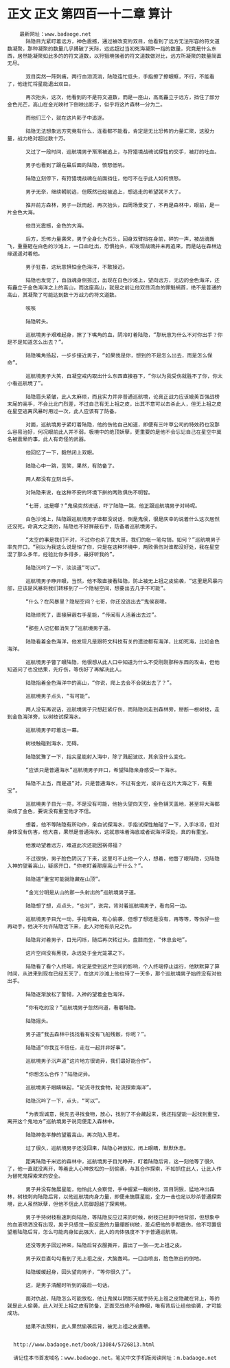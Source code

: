 # 正文 正文 第四百一十二章 算计
        最新网址：www.badaoge.net
          陆隐目光紧盯着远方，神色震撼，通过被改变的双目，他看到了远方无法形容的符文道数凝聚，那种凝聚的数量几乎捅破了天际，远远超过当初死海凝聚一指的数量，究竟是什么东西，居然能凝聚如此多的的符文道数，以狩猎境强者的符文道数做对比，远方所凝聚的数量简直无尽。
      
          双目突然一阵刺痛，两行血泪流淌，陆隐连忙低头，手指擦了擦眼眶，不行，不能看了，他连忙将星能退出双目。
      
          再次抬头，这次，他看到的不是符文道数，而是一座山，高高矗立于远方，挡住了部分金色光芒，高山在金光映衬下倒映出影子，似乎将这片森林一分为二。
      
          而他们三个，就在这片影子中追逐。
      
          陆隐无法想象远方究竟有什么，连看都不能看，肯定是无比恐怖的力量汇聚，这股力量，战力绝对超过数十万。
      
          又过了一段时间，巡航境男子渐渐被追上，与狩猎境战魂试探性的交手，被打的吐血。
      
          男子也看到了跟在最后面的陆隐，愤怒低吼。
      
          陆隐立刻停下，有狩猎境战魂在前面挡住，他可不在乎此人如何愤怒。
      
          男子无奈，继续朝前逃，但既然已经被追上，想逃走的希望就不大了。
      
          推开前方森林，男子一跃而起，再次抬头，四周场景变了，不再是森林中，眼前，是一片金色大海。
      
          他目光震撼，金色的大海。
      
          后方，恐怖力量袭来，男子全身化为石头，回身双臂挡在身前，砰的一声，被战魂轰飞，重重砸在白色的沙滩上，一口血吐出，恐惧抬头，却发现战魂并未再追来，而是站在森林边缘遥遥对着他。
      
          男子狂喜，这玩意惧怕金色海洋，不敢接近。
      
          陆隐也发觉了，自战魂身侧掠过，出现在白色沙滩上，望向远方，无边的金色海洋，还有矗立于金色海洋之上的高山，而这座高山，就是之前让他双目流血的罪魁祸首，绝不是普通的高山，其凝聚了可能达到数十万战力的符文道数。
      
          咳咳
      
          陆隐转头。
      
          巡航境男子艰难起身，擦了下嘴角的血，阴冷盯着陆隐，“那玩意为什么不对你出手？你是不是知道怎么出去？”。
      
          陆隐嘴角扬起，一步步接近男子，“如果我是你，想到的不是怎么出去，而是怎么保命”。
      
          巡航境男子大笑，自凝空戒内取出什么东西直接吞下，“你以为我受伤就胜不了你，你太小看巡航境了”。
      
          陆隐眉头紧皱，此人太麻烦，而且实力并非普通巡航境，论真正战力应该媲美百强战榜末尾的高手，不会比北门烈差，不过自己有无上祖之皮，出其不意可以击杀此人，但无上祖之皮在星空逃离风暴时用过一次，此人应该有了防备。
      
          对面，巡航境男子紧盯着陆隐，他的伤他自己知道，即便有三叶草公司的特效药也没那么容易治好，何况眼前此人并不弱，极境中的绝顶妖孽，更重要的是他不会忘记自己在星空中莫名被震晕的事，此人有奇怪的武器。
      
          他回忆了一下，毅然闭上双眼。
      
          陆隐心中一跳，苦笑，果然，有防备了。
      
          两人都没有立刻出手。
      
          对陆隐来说，在这种不安的环境下拼的两败俱伤不明智。
      
          “七哥，这是哪？”鬼侯突然说话，吓了陆隐一跳，他正跟巡航境男子对峙呢。
      
          白色沙滩上，陆隐跟巡航境男子谁都没说话，倒是鬼侯，很是庆幸的说着什么这次居然还没死，命真大之类的，陆隐也不好屏蔽右手，防备着巡航境男子。
      
          “太空的事是我们不对，不过你也杀了我大哥，我们的帐一笔勾销，如何？”巡航境男子率先开口，“别以为我这么说是怕了你，只是在这种环境中，两败俱伤对谁都没好处，我在星空混了那么多年，经验比你多得多，最好听我的”。
      
          陆隐沉吟了一下，淡淡道“可以”。
      
          巡航境男子睁开眼，当然，他不敢直接看陆隐，防止被无上祖之皮偷袭，“这里是风暴内部，应该是风暴将我们转移到了一个隐秘空间，想要出去几乎不可能”。
      
          “什么？在风暴里？隐秘空间？七哥，你还没逃出去“鬼侯哀嚎。
      
          陆隐烦死了，直接屏蔽右手星能，“传闻有人活着出去过”。
      
          “那些人记忆都消失了”巡航境男子道。
      
          陆隐看着金色海洋，他发现凡是跟符文科技有关的遗迹都有海洋，比如死海，比如金色海洋。
      
          巡航境男子瞥了眼陆隐，他很想从此人口中知道为什么不受刚刚那种东西的攻击，但他知道问了也没结果，先疗伤，等伤好了再解决此人。
      
          陆隐指着金色海洋中的高山，“你说，爬上去会不会就出去了？”。
      
          巡航境男子点头，“有可能”。
      
          两人没有再说话，巡航境男子只想赶紧疗伤，而陆隐则走到森林旁，掰断一根树枝，走到金色海洋旁，以树枝试探海水。
      
          巡航境男子盯着这一幕。
      
          树枝触碰到海水，无碍。
      
          陆隐犹豫了一下，指尖星能射入海中，除了溅起波纹，其余没什么变化。
      
          “应该只是普通海水”巡航境男子开口，希望陆隐亲身感受一下海水。
      
          陆隐不上当，而是道“对，只是普通海水，不过有金光，或许在这片大海之下，有重宝”。
      
          巡航境男子目光一亮，不是没有可能，他抬头望向天空，金色铺天盖地，甚至将大海都染成了金色，要说没有重宝他才不信。
      
          想着，他不等陆隐有所动作，亲自试探海水，手指试探性触碰了一下，入手冰凉，但对身体没有伤害，他大喜，果然是普通海水，这就意味着海底或者说海洋深处，真的有重宝。
      
          他激动望着远方，难道此次还能因祸得福？
      
          不过很快，男子脸色阴沉了下来，这里可不止他一个人，想着，他瞥了眼陆隐，见陆隐入神的望着高山，疑惑开口，“你老盯着那座高山干什么？”。
      
          陆隐道“重宝可能就隐藏在山顶”。
      
          “金光分明是从山的那一头射出的”巡航境男子道。
      
          陆隐想了想，点点头，“也对”，说完，背对着巡航境男子，看向另一边。
      
          巡航境男子目光一动，手指弯曲，有心偷袭，但想了想还是没有，再等等，等伤好一些再动手，他决不允许陆隐活下来，此人对他有杀兄之仇。
      
          陆隐背对着男子，目光闪烁，随后再次转过头，盘膝而坐，“休息会吧”。
      
          这片空间没有黑夜，永远处于金光笼罩之下。
      
          陆隐看了看个人终端，肯定是受到这片空间的影响，个人终端停止运行，他默默算了算时间，从进来到现在已经五天了，在这片沙滩上他也待了一天多，那个巡航境男子始终没有对他出手。
      
          陆隐逐渐放松了警惕，入神的望着金色海洋。
      
          “你有吃的没？”巡航境男子忽然问道，看着陆隐。
      
          陆隐摇头。
      
          男子道“我去森林中找找看有没有飞船残骸，你呢？”。
      
          陆隐道“你我互不信任，走在一起并非好事”。
      
          巡航境男子沉声道“这片地方很诡异，我们最好能合作”。
      
          “你想怎么合作？”陆隐诧异。
      
          巡航境男子眼睛眯起，“轮流寻找食物，轮流探索海洋”。
      
          陆隐沉吟了一下，点头，“可以”。
      
          “为表现诚意，我先去寻找食物，放心，找到了不会藏起来，我还指望能一起找到重宝，离开这个鬼地方”巡航境男子说完便走入森林中。
      
          陆隐神色平静的望着高山，再次陷入思考。
      
          过了很久，巡航境男子还没回来，陆隐心神放松，闭上眼睛，默默休息。
      
          距离陆隐千米远的森林中，巡航境男子目光睁开，盯着陆隐后背，这一刻他等了很久了，他一直就没离开，等着此人心神放松的一刻偷袭，与其合作探索，不如抓住此人，让此人作为替死鬼探索来的安全。
      
          男子并没有施展星能，他怕此人会察觉，手中握紧一截树枝，双目阴狠，猛地冲出森林，树枝刺向陆隐后背，以他巡航境肉身力量，即便未施展星能，全力一击也足以秒杀普通探索境，此人虽然妖孽，但他不信此人防御超越了探索境。
      
          男子手持树枝极速刺向陆隐，等陆隐反应过来的时候，树枝已经刺中他背部，但想象中的血液喷洒没有出现，男子只感觉一股反震的力量绷断树枝，差点把他的手都震伤，他不可置信望着陆隐后背，怎么可能肉身如此强大，此人的肉体强度不下于普通巡航境。
      
          还没等男子回过神来，陆隐后背衣服撕开，露出了一张——无上祖之皮。
      
          男子双目直勾勾看到了无上祖之皮，大脑轰鸣，一口血喷出，脸色煞白的倒地。
      
          陆隐缓缓起身，回头望向男子，“等你很久了”。
      
          这，是男子清醒时听到的最后一句话。
      
          面对仇敌，陆隐怎么可能放松，他让鬼侯以阴影天赋手持无上祖之皮隐藏在背上，等的就是此人偷袭，此人对无上祖之皮有防备，正面交战绝不会睁眼，唯有背后让给他偷袭，才可能成功。
      
          结果不出预料，此人果然偷袭后背，被无上祖之皮震晕。
      
      
      http://www.badaoge.net/book/13084/5726813.html
      
      请记住本书首发域名：www.badaoge.net。笔尖中文手机版阅读网址：m.badaoge.net